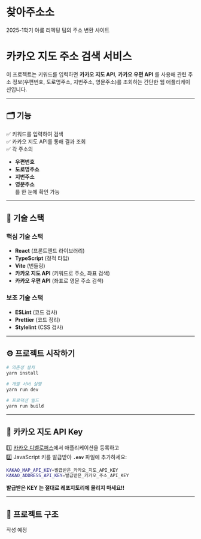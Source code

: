 # 찾아주소소

2025-1학기 아롬 리엑팅 팀의 주소 변환 사이트

# 카카오 지도 주소 검색 서비스

이 프로젝트는 키워드를 입력하면 **카카오 지도 API**, **카카오 우편 API** 를 사용해 관련 주소 정보(우편번호, 도로명주소, 지번주소, 영문주소)를 조회하는 간단한 웹 애플리케이션입니다.

---

## 🗂️ 기능

✅ 키워드를 입력하여 검색  
✅ 카카오 지도 API를 통해 결과 조회  
✅ 각 주소의

- **우편번호**
- **도로명주소**
- **지번주소**
- **영문주소**  
  를 한 눈에 확인 가능

---

## 🚀 기술 스택

### 핵심 기술 스택

- **React** (프론트엔드 라이브러리)
- **TypeScript** (정적 타입)
- **Vite** (번들링)
- **카카오 지도 API** (키워드로 주소, 좌표 검색)
- **카카오 우편 API** (좌표로 영문 주소 검색)

### 보조 기술 스택

- **ESLint** (코드 검사)
- **Prettier** (코드 정리)
- **Stylelint** (CSS 검사)

---

## ⚙️ 프로젝트 시작하기

```bash
# 의존성 설치
yarn install

# 개발 서버 실행
yarn run dev

# 프로덕션 빌드
yarn run build
```

---

## 🔑 카카오 지도 API Key

1️⃣ [카카오 디벨로퍼스](https://developers.kakao.com/)에서 애플리케이션을 등록하고  
2️⃣ JavaScript 키를 발급받아 **`.env`** 파일에 추가하세요:

```bash
KAKAO_MAP_API_KEY=발급받은_카카오_지도_API_KEY
KAKAO_ADDRESS_API_KEY=발급받은_카카오_주소_API_KEY
```

**발급받은 KEY 는 절대로 레포지토리에 올리지 마세요!!**

---

## 📂 프로젝트 구조

작성 예정
